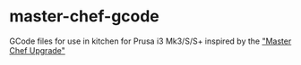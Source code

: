 # master-chef-gcode
GCode files for use in kitchen for Prusa i3 Mk3/S/S+ inspired by the ["Master Chef Upgrade"](https://www.printables.com/model/2-original-prusa-i3-mk3-master-chef-upgrade)
